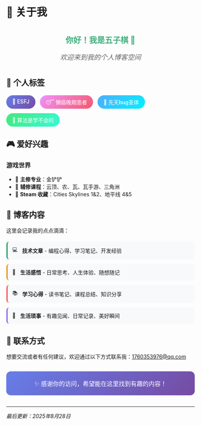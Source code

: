 # 👋 关于我

<div style="text-align: center; margin: 40px 0;">
  <h2 style="color: #3eaf7c; margin-bottom: 10px;">你好！我是五子棋 🎯</h2>
  <p style="font-size: 18px; color: #666; font-style: italic;">欢迎来到我的个人博客空间</p>
</div>

## 🧩 个人标签

<div style="display: flex; flex-wrap: wrap; gap: 12px; margin: 20px 0;">
  <span style="background: linear-gradient(135deg, #667eea 0%, #764ba2 100%); color: white; padding: 8px 16px; border-radius: 20px; font-size: 14px; font-weight: 500;">🧠 ESFJ</span>
  <span style="background: linear-gradient(135deg, #f093fb 0%, #f5576c 100%); color: white; padding: 8px 16px; border-radius: 20px; font-size: 14px; font-weight: 500;">😴 懒癌晚期患者</span>
  <span style="background: linear-gradient(135deg, #4facfe 0%, #00f2fe 100%); color: white; padding: 8px 16px; border-radius: 20px; font-size: 14px; font-weight: 500;">🐛 先天bug圣体</span>
  <span style="background: linear-gradient(135deg, #43e97b 0%, #38f9d7 100%); color: white; padding: 8px 16px; border-radius: 20px; font-size: 14px; font-weight: 500;">🧮 算法是学不会的</span>
</div>

## 🎮 爱好兴趣

### 游戏世界

- 🎲 **主修专业**：金铲铲
- 🎯 **辅修课程**：云顶、农、瓦、瓦手游、三角洲
- 🚗 **Steam 收藏**：Cities Skylines 1&2、地平线 4&5

## 📝 博客内容

这里会记录我的点点滴滴：

<div style="margin: 20px 0;">
  <div style="display: flex; align-items: center; margin: 12px 0; padding: 12px; background: #f8f9fa; border-radius: 8px; border-left: 4px solid #3eaf7c;">
    <span style="margin-right: 12px;">💻</span>
    <span><strong>技术文章</strong> - 编程心得、学习笔记、开发经验</span>
  </div>
  
  <div style="display: flex; align-items: center; margin: 12px 0; padding: 12px; background: #f8f9fa; border-radius: 8px; border-left: 4px solid #e6a23c;">
    <span style="margin-right: 12px;">💭</span>
    <span><strong>生活感悟</strong> - 日常思考、人生体验、随想随记</span>
  </div>
  
  <div style="display: flex; align-items: center; margin: 12px 0; padding: 12px; background: #f8f9fa; border-radius: 8px; border-left: 4px solid #f56c6c;">
    <span style="margin-right: 12px;">📚</span>
    <span><strong>学习心得</strong> - 读书笔记、课程总结、知识分享</span>
  </div>
  
  <div style="display: flex; align-items: center; margin: 12px 0; padding: 12px; background: #f8f9fa; border-radius: 8px; border-left: 4px solid #9f7aea;">
    <span style="margin-right: 12px;">🌈</span>
    <span><strong>生活琐事</strong> - 有趣见闻、日常记录、美好瞬间</span>
  </div>
</div>

## 🤝 联系方式

想要交流或者有任何建议，欢迎通过以下方式联系我：1760353976@qq.com

<div style="text-align: center; margin: 30px 0; padding: 20px; background: linear-gradient(135deg, #667eea 0%, #764ba2 100%); border-radius: 12px; color: white;">
  <p style="margin: 0; font-size: 16px; color: white !important;">✨ 感谢你的访问，希望能在这里找到有趣的内容！</p>
</div>

---

*最后更新：2025年8月28日*
